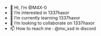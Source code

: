 - 👋 Hi, I’m @M4X-0
- 👀 I’m interested in 1337haxor
- 🌱 I’m currently learning 1337haxor
- 💞️ I’m looking to collaborate on 1337haxor
- 📫 How to reach me : @mx_ssd in discord

<!---
M4X-0/M4X-0 is a ✨ special ✨ repository because its `README.md` (this file) appears on your GitHub profile.
You can click the Preview link to take a look at your changes.
--->
